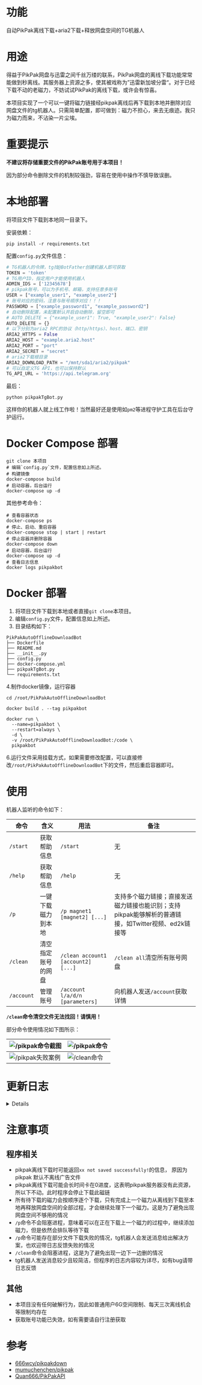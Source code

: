 # 功能

自动PikPak离线下载+aria2下载+释放网盘空间的TG机器人

# 用途

得益于PikPak网盘与迅雷之间千丝万缕的联系，PikPak网盘的离线下载功能常常能做到秒离线。其服务器上资源之多，使其被戏称为”迅雷新加坡分雷“。对于已经下载不动的老磁力，不妨试试PikPak的离线下载，或许会有惊喜。

本项目实现了一个可以一键将磁力链接经pikpak离线后再下载到本地并删除对应网盘文件的tg机器人。只需简单配置，即可做到：磁力不担心，来去无痕迹。我只为磁力而来，不沾染一片尘埃。

# 重要提示

**不建议将存储重要文件的PikPak账号用于本项目！**

因为部分命令删除文件的机制较强劲，容易在使用中操作不慎导致误删。

# 本地部署

将项目文件下载到本地同一目录下。

安装依赖：

```shell
pip install -r requirements.txt
```

配置`config.py`文件信息：

```python
# TG机器人的令牌，tg找@BotFather创建机器人即可获取
TOKEN = 'token'
# TG用户ID，指定用户才能使用机器人
ADMIN_IDS = ['12345678']
# pikpak账号，可以为手机号、邮箱，支持任意多账号
USER = ["example_user1", "example_user2"]
# 账号对应的密码，注意与账号顺序对应！！！
PASSWORD = ["example_password1", "example_password2"]
# 自动删除配置，未配置默认开启自动删除，留空即可
# AUTO_DELETE = {"example_user1": True, "example_user2": False}
AUTO_DELETE = {}
# 以下分别为aria2 RPC的协议（http/https）、host、端口、密钥
ARIA2_HTTPS = False
ARIA2_HOST = "example.aria2.host"
ARIA2_PORT = "port"
ARIA2_SECRET = "secret"
# aria2下载根目录
ARIA2_DOWNLOAD_PATH = "/mnt/sda1/aria2/pikpak"
# 可以自定义TG API，也可以保持默认
TG_API_URL = 'https://api.telegram.org'
```

最后：

```shell
python pikpakTgBot.py
```

这样你的机器人就上线工作啦！当然最好还是使用如`pm2`等进程守护工具在后台守护运行。

# Docker Compose 部署

```shell
git clone 本项目
# 编辑`config.py`文件，配置信息如上所述。
# 构建镜像
docker-compose build
# 启动容器，后台运行
docker-compose up -d
```

其他参考命令：

```shell
# 查看容器状态
docker-compose ps
# 停止、启动、重启容器
docker-compose stop | start | restart
# 停止容器并删除容器
docker-compose down
# 启动容器，后台运行
docker-compose up -d
# 查看日志信息
docker logs pikpakbot
```

# Docker 部署

1. 将项目文件下载到本地或者直接`git clone`本项目。
2. 编辑`config.py`文件，配置信息如上所述。
3. 目录结构如下：
```shell
PikPakAutoOfflineDownloadBot
├── Dockerfile
├── README.md
├── __init__.py
├── config.py
├── docker-compose.yml
├── pikpakTgBot.py
└── requirements.txt
```

4.制作docker镜像，运行容器

```shell
cd /root/PikPakAutoOfflineDownloadBot
```

```shell
docker build . --tag pikpakbot
```

```shell
docker run \
  --name=pikpakbot \
  --restart=always \
  -d \
  -v /root/PikPakAutoOfflineDownloadBot:/code \
  pikpakbot
```

6.运行文件采用挂载方式，如果需要修改配置，可以直接修改`/root/PikPakAutoOfflineDownloadBot`下的文件，然后重启容器即可。

# 使用

机器人监听的命令如下：

| 命令         | 含义        | 用法                                 | 备注                                                         |
|------------|-----------|------------------------------------|------------------------------------------------------------|
| `/start`   | 获取帮助信息    | `/start`                           | 无                                                          |
| `/help`    | 获取帮助信息    | `/help`                            | 无                                                          |
| `/p`       | 一键下载磁力到本地 | `/p magnet1 [magnet2] [...]`       | 支持多个磁力链接；直接发送磁力链接也能识别；支持pikpak能够解析的普通链接，如Twitter视频、ed2k链接等 |
| `/clean`   | 清空指定账号的网盘 | `/clean account1 [account2] [...]` | `/clean all`清空所有账号网盘                                       |
| `/account` | 管理账号      | `/account l/a/d/n [parameters]`    | 向机器人发送`/account`获取详情                                       |

**`/clean`命令清空文件无法找回！请慎用！**

部分命令使用情况如下图所示：

| ![`/pikpak`命令截图](https://s3.bmp.ovh/imgs/2022/06/08/8d3fdd294c98a871.png) | ![`/pikpak`命令](https://s3.bmp.ovh/imgs/2022/06/08/7e2eec33f35d17e2.png) |
|---------------------------------------------------------------------------|-------------------------------------------------------------------------|
| ![`/pikpak`失败案例](https://s3.bmp.ovh/imgs/2022/06/08/812b258e14273fe2.png) | ![`/clean`命令](https://s3.bmp.ovh/imgs/2022/06/08/05049c4f5a73f29f.png)  |

# 更新日志

<details>

    ## V0.0.2

    - 添加账号管理功能，向机器人发送/account可命令获取使用帮助
    - 优化代码结构

    ## V0.0.1

    - PikPak自动下载机器人发布啦~

</details>



# 注意事项

## 程序相关

- pikpak离线下载时可能返回`xx not saved successfully!`的信息，
  原因为pikpak
  默认不离线广告文件
- pikpak离线下载可能会长时间卡在0进度，这表明pikpak服务器没有此资源，所以下不动。此时程序会停止下载此磁链
- 所有待下载的磁力会按顺序逐个下载，只有完成上一个磁力从离线到下载至本地再释放网盘空间的全部过程，才会继续处理下一个磁力。这是为了避免出现网盘空间不够用的情况
- `/p`命令不会阻塞进程，意味着可以在正在下载上一个磁力的过程中，继续添加磁力，但是依然会排队等待下载
- `/p`命令可能存在部分文件下载失败的情况，tg机器人会发送消息给出解决方案，也欢迎带日志反馈失败的情况
- `/clean`命令会阻塞进程，这是为了避免出现一边下一边删的情况
- tg机器人发送消息较少且较简洁，但程序的日志内容较为详尽，如有bug请带日志反馈

## 其他

- 本项目没有任何破解行为，因此如普通用户6G空间限制、每天三次离线机会等限制均存在
- 获取账号功能已失效，如有需要请自行注册获取


# 参考

- [666wcy/pikpakdown](https://github.com/666wcy/pikpakdown)
- [mumuchenchen/pikpak](https://github.com/mumuchenchen/pikpak)
- [Quan666/PikPakAPI](https://github.com/Quan666/PikPakAPI)
